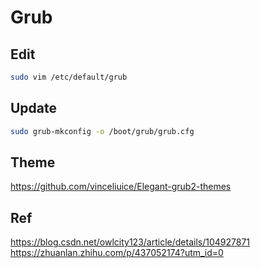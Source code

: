 # Grub

## Edit

```bash
sudo vim /etc/default/grub
```

## Update

```bash
sudo grub-mkconfig -o /boot/grub/grub.cfg
```

## Theme

https://github.com/vinceliuice/Elegant-grub2-themes

## Ref

https://blog.csdn.net/owlcity123/article/details/104927871
https://zhuanlan.zhihu.com/p/437052174?utm_id=0
